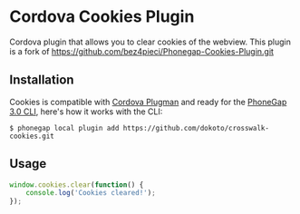 Cordova Cookies Plugin
=======

Cordova plugin that allows you to clear cookies of the webview. This plugin is a fork of https://github.com/bez4pieci/Phonegap-Cookies-Plugin.git

## Installation

Cookies is compatible with [Cordova Plugman](https://github.com/apache/cordova-plugman) and ready for the [PhoneGap 3.0 CLI](http://docs.phonegap.com/en/3.0.0/guide_cli_index.md.html#The%20Command-line%20Interface_add_features), here's how it works with the CLI:

```
$ phonegap local plugin add https://github.com/dokoto/crosswalk-cookies.git
```

## Usage

```javascript
window.cookies.clear(function() {
	console.log('Cookies cleared!');
});
